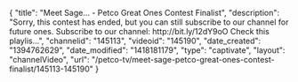{
    "title": "Meet Sage... - Petco Great Ones Contest Finalist",
    "description": "Sorry, this contest has ended, but you can still subscribe to our channel for future ones. Subscribe to our channel: http:\/\/bit.ly\/12dY9oO Check this playlis...",
    "channelid": "145113",
    "videoid": "145190",
    "date_created": "1394762629",
    "date_modified": "1418181179",
    "type": "captivate",
    "layout": "channelVideo",
    "url": "\/petco-tv\/meet-sage-petco-great-ones-contest-finalist\/145113-145190"
}